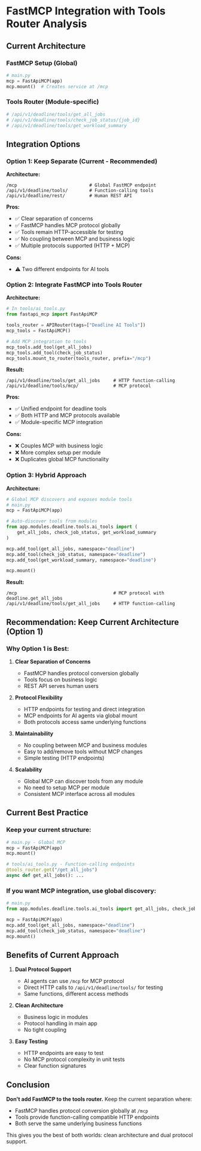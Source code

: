 # FastMCP Integration with Tools Router Analysis

## Current Architecture

### FastMCP Setup (Global)
```python
# main.py
mcp = FastApiMCP(app)
mcp.mount()  # Creates service at /mcp
```

### Tools Router (Module-specific)
```python
# /api/v1/deadline/tools/get_all_jobs
# /api/v1/deadline/tools/check_job_status/{job_id}
# /api/v1/deadline/tools/get_workload_summary
```

## Integration Options

### Option 1: Keep Separate (Current - Recommended)

**Architecture:**
```
/mcp                           # Global FastMCP endpoint
/api/v1/deadline/tools/        # Function-calling tools
/api/v1/deadline/rest/         # Human REST API
```

**Pros:**
- ✅ Clear separation of concerns
- ✅ FastMCP handles MCP protocol globally
- ✅ Tools remain HTTP-accessible for testing
- ✅ No coupling between MCP and business logic
- ✅ Multiple protocols supported (HTTP + MCP)

**Cons:**
- ⚠️ Two different endpoints for AI tools

### Option 2: Integrate FastMCP into Tools Router

**Architecture:**
```python
# In tools/ai_tools.py
from fastapi_mcp import FastApiMCP

tools_router = APIRouter(tags=["Deadline AI Tools"])
mcp_tools = FastApiMCP()

# Add MCP integration to tools
mcp_tools.add_tool(get_all_jobs)
mcp_tools.add_tool(check_job_status)
mcp_tools.mount_to_router(tools_router, prefix="/mcp")
```

**Result:**
```
/api/v1/deadline/tools/get_all_jobs     # HTTP function-calling
/api/v1/deadline/tools/mcp/             # MCP protocol
```

**Pros:**
- ✅ Unified endpoint for deadline tools
- ✅ Both HTTP and MCP protocols available
- ✅ Module-specific MCP integration

**Cons:**
- ❌ Couples MCP with business logic
- ❌ More complex setup per module
- ❌ Duplicates global MCP functionality

### Option 3: Hybrid Approach

**Architecture:**
```python
# Global MCP discovers and exposes module tools
# main.py
mcp = FastApiMCP(app)

# Auto-discover tools from modules
from app.modules.deadline.tools.ai_tools import (
    get_all_jobs, check_job_status, get_workload_summary
)

mcp.add_tool(get_all_jobs, namespace="deadline")
mcp.add_tool(check_job_status, namespace="deadline")
mcp.add_tool(get_workload_summary, namespace="deadline")

mcp.mount()
```

**Result:**
```
/mcp                                    # MCP protocol with deadline.get_all_jobs
/api/v1/deadline/tools/get_all_jobs     # HTTP function-calling
```

## Recommendation: Keep Current Architecture (Option 1)

### Why Option 1 is Best:

1. **Clear Separation of Concerns**
   - FastMCP handles protocol conversion globally
   - Tools focus on business logic
   - REST API serves human users

2. **Protocol Flexibility**
   - HTTP endpoints for testing and direct integration
   - MCP endpoints for AI agents via global mount
   - Both protocols access same underlying functions

3. **Maintainability**
   - No coupling between MCP and business modules
   - Easy to add/remove tools without MCP changes
   - Simple testing (HTTP endpoints)

4. **Scalability**
   - Global MCP can discover tools from any module
   - No need to setup MCP per module
   - Consistent MCP interface across all modules

## Current Best Practice

### Keep your current structure:
```python
# main.py - Global MCP
mcp = FastApiMCP(app)
mcp.mount()

# tools/ai_tools.py - Function-calling endpoints
@tools_router.get("/get_all_jobs")
async def get_all_jobs(): ...
```

### If you want MCP integration, use global discovery:
```python
# main.py
from app.modules.deadline.tools.ai_tools import get_all_jobs, check_job_status

mcp = FastApiMCP(app)
mcp.add_tool(get_all_jobs, namespace="deadline")
mcp.add_tool(check_job_status, namespace="deadline")
mcp.mount()
```

## Benefits of Current Approach

1. **Dual Protocol Support**
   - AI agents can use `/mcp` for MCP protocol
   - Direct HTTP calls to `/api/v1/deadline/tools/` for testing
   - Same functions, different access methods

2. **Clean Architecture**
   - Business logic in modules
   - Protocol handling in main app
   - No tight coupling

3. **Easy Testing**
   - HTTP endpoints are easy to test
   - No MCP protocol complexity in unit tests
   - Clear function signatures

## Conclusion

**Don't add FastMCP to the tools router.** Keep the current separation where:
- FastMCP handles protocol conversion globally at `/mcp`
- Tools provide function-calling compatible HTTP endpoints
- Both serve the same underlying business functions

This gives you the best of both worlds: clean architecture and dual protocol support.